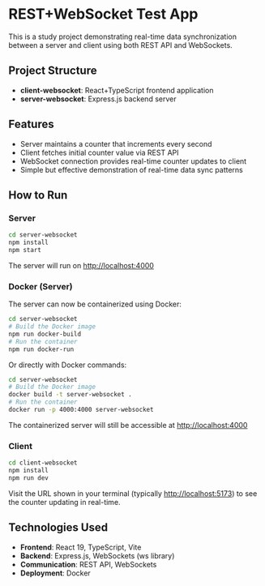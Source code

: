# REST+WebSocket Test App

This is a study project demonstrating real-time data synchronization between a
server and client using both REST API and WebSockets.

## Project Structure

- **client-websocket**: React+TypeScript frontend application
- **server-websocket**: Express.js backend server

## Features

- Server maintains a counter that increments every second
- Client fetches initial counter value via REST API
- WebSocket connection provides real-time counter updates to client
- Simple but effective demonstration of real-time data sync patterns

## How to Run

### Server

```bash
cd server-websocket
npm install
npm start
```

The server will run on <http://localhost:4000>

### Docker (Server)

The server can now be containerized using Docker:

```bash
cd server-websocket
# Build the Docker image
npm run docker-build
# Run the container
npm run docker-run
```

Or directly with Docker commands:

```bash
cd server-websocket
# Build the Docker image
docker build -t server-websocket .
# Run the container
docker run -p 4000:4000 server-websocket
```

The containerized server will still be accessible at <http://localhost:4000>

### Client

```bash
cd client-websocket
npm install
npm run dev
```

Visit the URL shown in your terminal (typically <http://localhost:5173>) to see
the counter updating in real-time.

## Technologies Used

- **Frontend**: React 19, TypeScript, Vite
- **Backend**: Express.js, WebSockets (ws library)
- **Communication**: REST API, WebSockets
- **Deployment**: Docker
